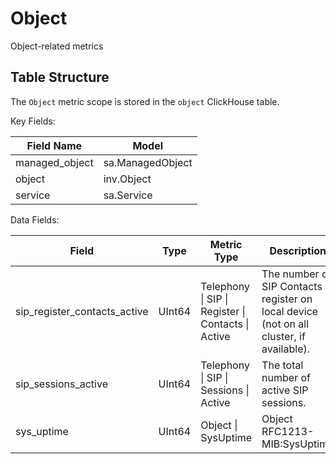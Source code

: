 # Object

Object-related metrics

## Table Structure
The `Object` metric scope is stored
in the `object` ClickHouse table.

Key Fields:

| Field Name | Model |
| --- | --- |
| managed_object | sa.ManagedObject |
| object | inv.Object |
| service | sa.Service |



Data Fields:

| Field | Type | Metric Type | Description | Measure | Units | Scale |
| --- | --- | --- | --- | --- | --- | --- |
| <a id="telephony-sip-register-contacts-active"></a>sip_register_contacts_active | UInt64 | Telephony \| SIP \| Register \| Contacts \| Active | The number of SIP Contacts register on local device (not on all cluster, if available). | C | 1 | 1 |
| <a id="telephony-sip-sessions-active"></a>sip_sessions_active | UInt64 | Telephony \| SIP \| Sessions \| Active | The total number of active SIP sessions. | C | 1 | 1 |
| <a id="object-sysuptime"></a>sys_uptime | UInt64 | Object \| SysUptime | Object  RFC1213-MIB:SysUptime  | sec | s | 1 |